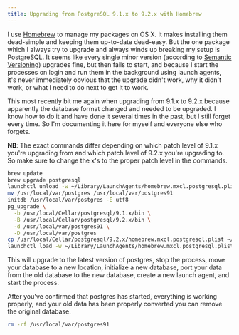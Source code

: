 ```yaml
---
title: Upgrading from PostgreSQL 9.1.x to 9.2.x with Homebrew
---
```


I use [Homebrew][homebrew] to manage my packages on OS X. It makes installing them dead-simple and keeping them up-to-date dead-easy. But the one package which I always try to upgrade and always winds up breaking my setup is PostgreSQL. It seems like every single minor version (according to [Semantic Versioning][semver]) upgrades fine, but then fails to start, and because I start the processes on login and run them in the background using launch agents, it's never immediately obvious that the upgrade didn't work, why it didn't work, or what I need to do next to get it to work.

This most recently bit me again when upgrading from 9.1.x to 9.2.x because apparently the database format changed and needed to be upgraded. I know how to do it and have done it several times in the past, but I still forget every time. So I'm documenting it here for myself and everyone else who forgets.

**NB**: The exact commands differ depending on which patch level of 9.1.x you're upgrading from and which patch level of 9.2.x you're upgrading to. So make sure to change the x's to the proper patch level in the commands.

```bash
brew update
brew upgrade postgresql
launchctl unload -w ~/Library/LaunchAgents/homebrew.mxcl.postgresql.plist
mv /usr/local/var/postgres /usr/local/var/postgres91
initdb /usr/local/var/postgres -E utf8
pg_upgrade \
  -b /usr/local/Cellar/postgresql/9.1.x/bin \
  -B /usr/local/Cellar/postgresql/9.2.x/bin \
  -d /usr/local/var/postgres91 \
  -D /usr/local/var/postgres
cp /usr/local/Cellar/postgresql/9.2.x/homebrew.mxcl.postgresql.plist ~/Library/LaunchAgents/
launchctl load -w ~/Library/LaunchAgents/homebrew.mxcl.postgresql.plist
```

This will upgrade to the latest version of postgres, stop the process, move your database to a new location, initialize a new database, port your data from the old database to the new database, create a new launch agent, and start the process.

After you've confirmed that postgres has started, everything is working properly, and your old data has been properly converted you can remove the original database.

```bash
rm -rf /usr/local/var/postgres91
```

[homebrew]: http://mxcl.github.com/homebrew
[semver]:   http://semver.org
